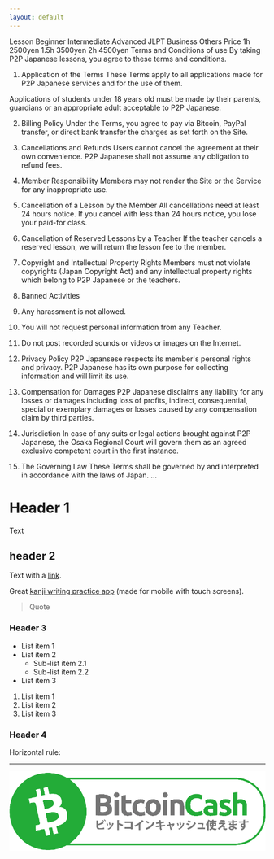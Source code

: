 ```yaml
---
layout: default
---
```

Lesson
Beginner
Intermediate
Advanced
JLPT 
Business
Others
Price
1h 2500yen
1.5h 3500yen
2h 4500yen
Terms and Conditions of use
By taking P2P Japanese lessons, you agree to these terms and conditions.

1. Application of the Terms
These Terms apply to all applications made for P2P Japanese services and for the use of them.

Applications of students under 18 years old must be made by their parents, guardians or an appropriate adult acceptable to P2P Japanese.

2. Billing Policy
Under the Terms, you agree to pay via Bitcoin, PayPal transfer, or direct bank transfer the charges as set forth on the Site.

3. Cancellations and Refunds
Users cannot cancel the agreement at their own convenience. P2P Japanese shall not assume any obligation to refund fees.

4. Member Responsibility
Members may not render the Site or the Service for any inappropriate use.

5. Cancellation of a Lesson by the Member
All cancellations need at least 24 hours notice. If you cancel with less than 24 hours notice, you lose your paid-for class.

6. Cancellation of Reserved Lessons by a Teacher
If the teacher cancels a reserved lesson, we will return the lesson fee to the member.

7. Copyright and Intellectual Property Rights
Members must not violate copyrights (Japan Copyright Act) and any intellectual property rights which belong to P2P Japanese or the teachers.

8. Banned Activities
1. Any harassment is not allowed. 
2. You will not request personal information from any Teacher.
3. Do not post recorded sounds or videos or images on the Internet.

9. Privacy Policy
P2P Japansese respects its member's personal rights and privacy. P2P Japanese has its own purpose for collecting information and will limit its use.

10. Compensation for Damages
P2P Japanese disclaims any liability for any losses or damages including loss of profits, indirect, consequential, special or exemplary damages or losses caused by any compensation claim by third parties.

11. Jurisdiction
In case of any suits or legal actions brought against P2P Japanese, the Osaka Regional Court will govern them as an agreed exclusive competent court in the first instance.

12. The Governing Law
These Terms shall be governed by and interpreted in accordance with the laws of Japan.
...

# Header 1

Text

## header 2

Text with a [link](https://jisho.org/).

Great [kanji writing practice app](https://www.teachmekanji.com/) (made for mobile with touch screens).

> Quote

### Header 3

* List item 1
* List item 2
  * Sub-list item 2.1
  * Sub-list item 2.2
* List item 3

1. List item 1
2. List item 2
3. List item 3

### Header 4

Horizontal rule:

* * *

![BCH Accepted](assets/bch-accepted-jp.png)
